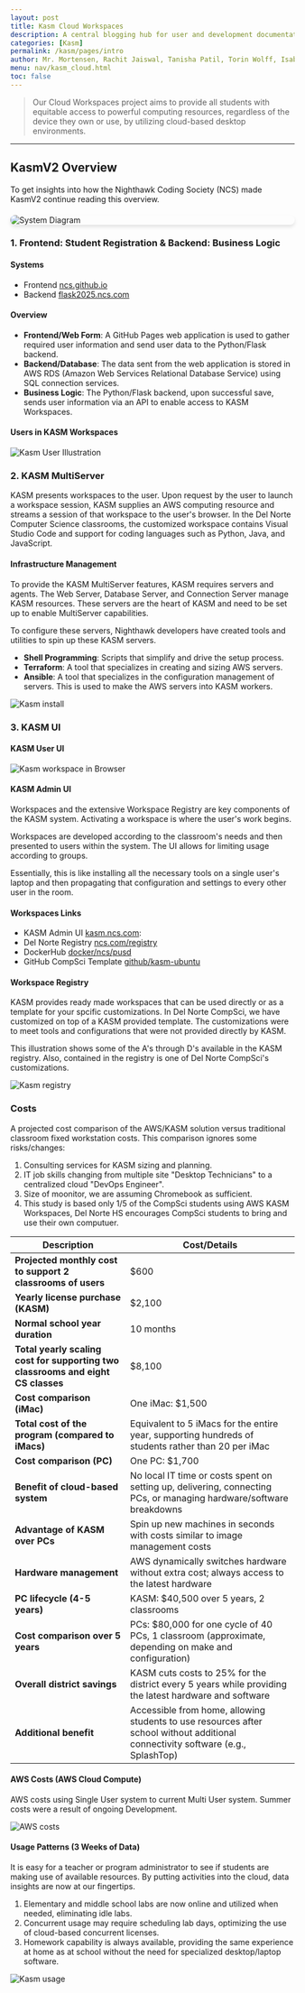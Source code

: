 ```yaml
---
layout: post
title: Kasm Cloud Workspaces
description: A central blogging hub for user and development documentation for the Kasm Cloud Workspaces Project
categories: [Kasm]
permalink: /kasm/pages/intro
author: Mr. Mortensen, Rachit Jaiswal, Tanisha Patil, Torin Wolff, Isabel Marilla
menu: nav/kasm_cloud.html
toc: false
---
```


> Our Cloud Workspaces project aims to provide all students with equitable access to powerful computing resources, regardless of the device they own or use, by utilizing cloud-based desktop environments.

<style>
    .system-diagram {
        display: block;
        max-width: 100%;
        margin: 20px auto;
        border-radius: 8px;
        transition: transform 0.3s ease;
        cursor: pointer;
        box-shadow: 0 4px 6px rgba(0, 0, 0, 0.1);
    }

    .system-diagram:hover {
        transform: scale(1.05);
    }

    .diagram-overlay {
        position: fixed;
        top: 0;
        left: 0;
        width: 100%;
        height: 100%;
        background: rgba(0, 0, 0, 0.8);
        display: flex;
        justify-content: center;
        align-items: center;
        visibility: hidden;
        opacity: 0;
        transition: visibility 0.3s, opacity 0.3s ease;
    }

    .diagram-overlay img {
        max-width: 90%;
        max-height: 90%;
        border-radius: 8px;
        box-shadow: 0 4px 6px rgba(0, 0, 0, 0.3);
    }

    .diagram-overlay.visible {
        visibility: visible;
        opacity: 1;
    }
</style>

---

## KasmV2 Overview

To get insights into how the Nighthawk Coding Society (NCS) made KasmV2 continue reading this overview.

<img src="{{site.baseurl}}/kasm_design/kasm_diagram.png" alt="System Diagram" class="system-diagram" onclick="toggleDiagram()">

<div class="diagram-overlay" id="diagram-overlay" onclick="toggleDiagram()">
    <img src="{{site.baseurl}}/kasm_design/kasm_diagram.png" alt="Enlarged System Diagram">
</div>

<script>
    function toggleDiagram() {
        const overlay = document.getElementById('diagram-overlay');
        overlay.classList.toggle('visible');
    }
</script>

### 1. Frontend: Student Registration & Backend: Business Logic

#### Systems

- Frontend [ncs.github.io](https://nighthawkcoders.github.io/portfolio_2025/login)
- Backend [flask2025.ncs.com](https://flask2025.nighthawkcodingsociety.com/login?next=/users/table2)

#### Overview

- **Frontend/Web Form**: A GitHub Pages web application is used to gather required user information and send user data to the Python/Flask backend.
- **Backend/Database**: The data sent from the web application is stored in AWS RDS (Amazon Web Services Relational Database Service) using SQL connection services.
- **Business Logic**: The Python/Flask backend, upon successful save, sends user information via an API to enable access to KASM Workspaces.

#### Users in KASM Workspaces

<img src="{{site.baseurl}}/kasm_design/kasm_users.png" alt="Kasm User Illustration">

### 2. KASM MultiServer

KASM presents workspaces to the user. Upon request by the user to launch a workspace session, KASM supplies an AWS computing resource and streams a session of that workspace to the user's browser. In the Del Norte Computer Science classrooms, the customized workspace contains Visual Studio Code and support for coding languages such as Python, Java, and JavaScript.

#### Infrastructure Management

To provide the KASM MultiServer features, KASM requires servers and agents. The Web Server, Database Server, and Connection Server manage KASM resources. These servers are the heart of KASM and need to be set up to enable MultiServer capabilities.

To configure these servers, Nighthawk developers have created tools and utilities to spin up these KASM servers.

- **Shell Programming**: Scripts that simplify and drive the setup process.
- **Terraform**: A tool that specializes in creating and sizing AWS servers.
- **Ansible**: A tool that specializes in the configuration management of servers. This is used to make the AWS servers into KASM workers.

<img src="{{site.baseurl}}/kasm_design/kasm_install.png" alt="Kasm install">

### 3. KASM UI

#### KASM User UI

<img src="{{site.baseurl}}/kasm_design/kasm_desktop.png" alt="Kasm workspace in Browser">

#### KASM Admin UI

Workspaces and the extensive Workspace Registry are key components of the KASM system. Activating a workspace is where the user's work begins.

Workspaces are developed according to the classroom's needs and then presented to users within the system. The UI allows for limiting usage according to groups.

Essentially, this is like installing all the necessary tools on a single user's laptop and then propagating that configuration and settings to every other user in the room.

#### Workspaces Links

- KASM Admin UI [kasm.ncs.com](https://kasm.nighthawkcodingsociety.com/):
- Del Norte Registry [ncs.com/registry](https://nighthawkcoders.github.io/kasm_registry/1.0/)
- DockerHub [docker/ncs/pusd](https://hub.docker.com/repository/docker/nighthawkcoders/pusd-student-ubuntu/general)
- GitHub CompSci Template [github/kasm-ubuntu](https://github.com/nighthawkcoders/Kasm-Ubuntu22.04-Image-Template)

#### Workspace Registry

KASM provides ready made workspaces that can be used directly or as a template for your spcific customizations.  In Del Norte CompSci, we have customized on top of a KASM provided template.  The customizations were to meet tools and configurations that were not provided directly by KASM.

This illustration shows some of the A's through D's available in the KASM registry.  Also, contained in the registry is one of Del Norte CompSci's customizations.

<img src="{{site.baseurl}}/kasm_design/kasm_registry.png" alt="Kasm registry">

### Costs

A projected cost comparison of the AWS/KASM solution versus traditional classroom fixed workstation costs. This comparison ignores some risks/changes:

1. Consulting services for KASM sizing and planning.
2. IT job skills changing from multiple site "Desktop Technicians" to a centralized cloud "DevOps Engineer".
3. Size of moonitor, we are assuming Chromebook as sufficient.
4. This study is based only 1/5 of the CompSci students using AWS KASM Workspaces, Del Norte HS encourages CompSci students to bring and use their own computuer.

| **Description**                                                                                                      | **Cost/Details**                                                                                          |
|----------------------------------------------------------------------------------------------------------------------|------------------------------------------------------------------------------------------------------------|
| **Projected monthly cost to support 2 classrooms of users**                                               | $600                                                                                                       |
| **Yearly license purchase (KASM)**                                                                                   | $2,100                                                                                                     |
| **Normal school year duration**                                                                                      | 10 months                                                                                                  |
| **Total yearly scaling cost for supporting two classrooms and eight CS classes**                                     | $8,100                                                                                                     |
| **Cost comparison (iMac)**                                                                                           | One iMac: $1,500                                                                                           |
| **Total cost of the program (compared to iMacs)**                                                                    | Equivalent to 5 iMacs for the entire year, supporting hundreds of students rather than 20 per iMac         |
| **Cost comparison (PC)**                                                                                             | One PC: $1,700                                                                                             |
| **Benefit of cloud-based system**                                                                                    | No local IT time or costs spent on setting up, delivering, connecting PCs, or managing hardware/software breakdowns |
| **Advantage of KASM over PCs**                                                                                       | Spin up new machines in seconds with costs similar to image management costs                               |
| **Hardware management**                                                                                              | AWS dynamically switches hardware without extra cost; always access to the latest hardware                 |
| **PC lifecycle (4-5 years)**                                                                                         | KASM: $40,500 over 5 years, 2 classrooms                                                                   |
| **Cost comparison over 5 years**                                                                                     | PCs: $80,000 for one cycle of 40 PCs, 1 classroom (approximate, depending on make and configuration)       |
| **Overall district savings**                                                                                         | KASM cuts costs to 25% for the district every 5 years while providing the latest hardware and software      |
| **Additional benefit**                                                                                               | Accessible from home, allowing students to use resources after school without additional connectivity software (e.g., SplashTop) |

#### AWS Costs (AWS Cloud Compute)

AWS costs using Single User system to current Multi User system.  Summer costs were a result of ongoing Development.

<img src="{{site.baseurl}}/kasm_design/aws_costs.png" alt="AWS costs">

#### Usage Patterns (3 Weeks of Data)

It is easy for a teacher or program administrator to see if students are making use of available resources. By putting activities into the cloud, data insights are now at our fingertips.

1. Elementary and middle school labs are now online and utilized when needed, eliminating idle labs.
2. Concurrent usage may require scheduling lab days, optimizing the use of cloud-based concurrent licenses.
3. Homework capability is always available, providing the same experience at home as at school without the need for specialized desktop/laptop software.

<img src="{{site.baseurl}}/kasm_design/kasm_usage.png" alt="Kasm usage">
